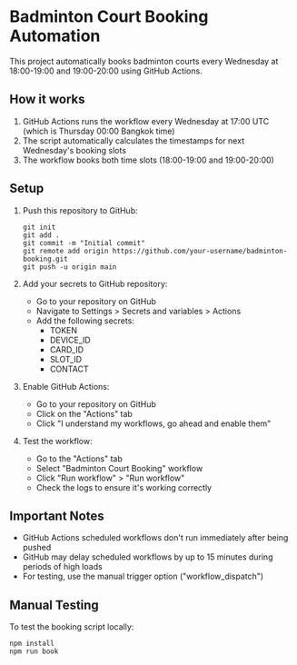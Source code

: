 # Badminton Court Booking Automation

This project automatically books badminton courts every Wednesday at 18:00-19:00 and 19:00-20:00 using GitHub Actions.

## How it works

1. GitHub Actions runs the workflow every Wednesday at 17:00 UTC (which is Thursday 00:00 Bangkok time)
2. The script automatically calculates the timestamps for next Wednesday's booking slots
3. The workflow books both time slots (18:00-19:00 and 19:00-20:00)

## Setup

1. Push this repository to GitHub:
   ```
   git init
   git add .
   git commit -m "Initial commit"
   git remote add origin https://github.com/your-username/badminton-booking.git
   git push -u origin main
   ```

2. Add your secrets to GitHub repository:
   - Go to your repository on GitHub
   - Navigate to Settings > Secrets and variables > Actions
   - Add the following secrets:
     - TOKEN
     - DEVICE_ID
     - CARD_ID
     - SLOT_ID
     - CONTACT

3. Enable GitHub Actions:
   - Go to your repository on GitHub
   - Click on the "Actions" tab
   - Click "I understand my workflows, go ahead and enable them"

4. Test the workflow:
   - Go to the "Actions" tab
   - Select "Badminton Court Booking" workflow
   - Click "Run workflow" > "Run workflow"
   - Check the logs to ensure it's working correctly

## Important Notes

- GitHub Actions scheduled workflows don't run immediately after being pushed
- GitHub may delay scheduled workflows by up to 15 minutes during periods of high loads
- For testing, use the manual trigger option ("workflow_dispatch")

## Manual Testing

To test the booking script locally:

```
npm install
npm run book
```